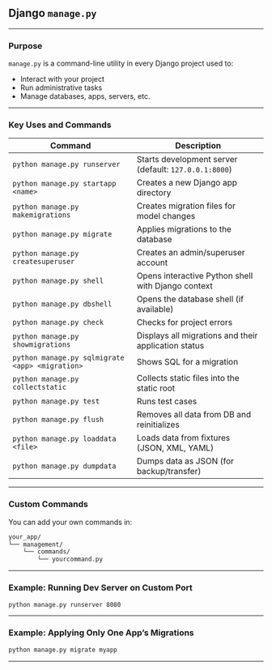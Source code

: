## Django `manage.py` 

---

### Purpose

`manage.py` is a command-line utility in every Django project used to:

* Interact with your project
* Run administrative tasks
* Manage databases, apps, servers, etc.

---

### Key Uses and Commands

| Command                                         | Description                                           |
| ----------------------------------------------- | ----------------------------------------------------- |
| `python manage.py runserver`                    | Starts development server (default: `127.0.0.1:8000`) |
| `python manage.py startapp <name>`              | Creates a new Django app directory                    |
| `python manage.py makemigrations`               | Creates migration files for model changes             |
| `python manage.py migrate`                      | Applies migrations to the database                    |
| `python manage.py createsuperuser`              | Creates an admin/superuser account                    |
| `python manage.py shell`                        | Opens interactive Python shell with Django context    |
| `python manage.py dbshell`                      | Opens the database shell (if available)               |
| `python manage.py check`                        | Checks for project errors                             |
| `python manage.py showmigrations`               | Displays all migrations and their application status  |
| `python manage.py sqlmigrate <app> <migration>` | Shows SQL for a migration                             |
| `python manage.py collectstatic`                | Collects static files into the static root            |
| `python manage.py test`                         | Runs test cases                                       |
| `python manage.py flush`                        | Removes all data from DB and reinitializes            |
| `python manage.py loaddata <file>`              | Loads data from fixtures (JSON, XML, YAML)            |
| `python manage.py dumpdata`                     | Dumps data as JSON (for backup/transfer)              |

---

### Custom Commands

You can add your own commands in:

```bash
your_app/
└── management/
    └── commands/
        └── yourcommand.py
```

---

### Example: Running Dev Server on Custom Port

```bash
python manage.py runserver 8080
```

---

### Example: Applying Only One App’s Migrations

```bash
python manage.py migrate myapp
```

---
